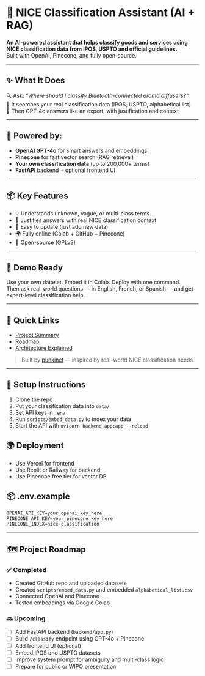 # 🎯 NICE Classification Assistant (AI + RAG)

**An AI-powered assistant that helps classify goods and services using NICE classification data from IPOS, USPTO and official guidelines.**  
Built with OpenAI, Pinecone, and fully open-source.

---

## ✨ What It Does

🔍 Ask: _“Where should I classify Bluetooth-connected aroma diffusers?”_  
🧠 It searches your real classification data (IPOS, USPTO, alphabetical list)  
💬 Then GPT-4o answers like an expert, with justification and context

---

## 🧠 Powered by:
- **OpenAI GPT-4o** for smart answers and embeddings
- **Pinecone** for fast vector search (RAG retrieval)
- **Your own classification data** (up to 200,000+ terms)
- **FastAPI** backend + optional frontend UI

---

## 📦 Key Features
- 💡 Understands unknown, vague, or multi-class terms
- 🧾 Justifies answers with real NICE classification context
- 🔧 Easy to update (just add new data)
- 🌍 Fully online (Colab + GitHub + Pinecone)
- 📖 Open-source (GPLv3)

---

## 🚀 Demo Ready
Use your own dataset. Embed it in Colab. Deploy with one command.  
Then ask real-world questions — in English, French, or Spanish — and get expert-level classification help.

---

## 🔗 Quick Links
- [Project Summary](nice-classification-summary.md)
- [Roadmap](nice-classification-roadmap.md)
- [Architecture Explained](nice-classification-architecture-explained.md)

> Built by [punkinet](https://github.com/punkinet) — inspired by real-world NICE classification needs.

---

## 🔧 Setup Instructions
1. Clone the repo
2. Put your classification data into `data/`
3. Set API keys in `.env`
4. Run `scripts/embed_data.py` to index your data
5. Start the API with `uvicorn backend.app:app --reload`

## 🌍 Deployment
- Use Vercel for frontend
- Use Replit or Railway for backend
- Use Pinecone free tier for vector DB

## 📦 .env.example
```env
OPENAI_API_KEY=your_openai_key_here
PINECONE_API_KEY=your_pinecone_key_here
PINECONE_INDEX=nice-classification
```

---

## 🗺️ Project Roadmap

### ✅ Completed
- Created GitHub repo and uploaded datasets
- Created `scripts/embed_data.py` and embedded `alphabetical_list.csv`
- Connected OpenAI and Pinecone
- Tested embeddings via Google Colab

### 🔜 Upcoming
- [ ] Add FastAPI backend (`backend/app.py`)
- [ ] Build `/classify` endpoint using GPT-4o + Pinecone
- [ ] Add frontend UI (optional)
- [ ] Embed IPOS and USPTO datasets
- [ ] Improve system prompt for ambiguity and multi-class logic
- [ ] Prepare for public or WIPO presentation
